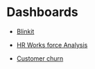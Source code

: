 # Dashboards

- [Blinkit]()
- [HR Works force Analysis](https://github.com/yaswanthteja/Dashboards/tree/main/HR%20Workforce%20Analysis)

- [Customer churn](https://github.com/yaswanthteja/PowerBi_Projects/tree/main/Customer%20Churn%20Analysis%20Report%20-Banking%20Domain)
